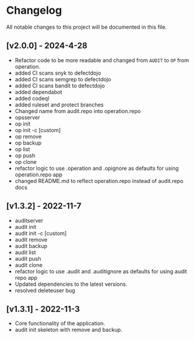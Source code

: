 # Changelog

All notable changes to this project will be documented in this file.

## [v2.0.0] - 2024-4-28

- Refactor code to be more readable and changed from `AUDIT` to `OP` from operation.
- added CI scans snyk to defectdojo
- added CI scans semgrep to defectdojo
- added CI scans bandit to defectdojo
- added dependabot
- added codeql
- added ruleset and protect branches
- Changed name from audit.repo into operation.repo
- opsserver
- op init
- op init -c [custom]
- op remove
- op backup
- op list
- op push
- op clone
- refactor logic to use .operation and .opignore as defaults for using operation.repo app
- changed README.md to reflect operation.repo instead of audit.repo docs


## [v1.3.2] - 2022-11-7

- auditserver
- audit init
- audit init -c [custom]
- audit remove
- audit backup
- audit list
- audit push
- audit clone
- refactor logic to use .audit and .auditignore as defaults for using audit repo app
- Updated dependencies to the latest versions.
- resolved deleteuser bug

## [v1.3.1] - 2022-11-3

- Core functionality of the application.
- audit init skeleton with remove and backup.
